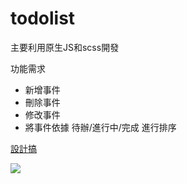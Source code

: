 # todolist

主要利用原生JS和scss開發

功能需求

* 新增事件
* 刪除事件
* 修改事件
* 將事件依據 待辦/進行中/完成 進行排序


[設計搞](https://hexschool.github.io/THE_F2E_Design/todolist/#artboard0)

![](https://i.imgur.com/0tg1aIp.png)
